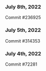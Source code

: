 ### July 8th, 2022

Commit #236925

### July 5th, 2022

Commit #314353


### July 4th, 2022

Commit #72281
